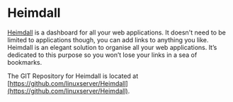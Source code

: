# Heimdall

[Heimdall](https://heimdall.site/) is a dashboard for all your web applications. It doesn't need to be limited to applications though, you can add links to anything you like. Heimdall is an elegant solution to organise all your web applications. It’s dedicated to this purpose so you won’t lose your links in a sea of bookmarks.

The GIT Repository for Heimdall is located at [https://github.com/linuxserver/Heimdall](https://github.com/linuxserver/Heimdall).

